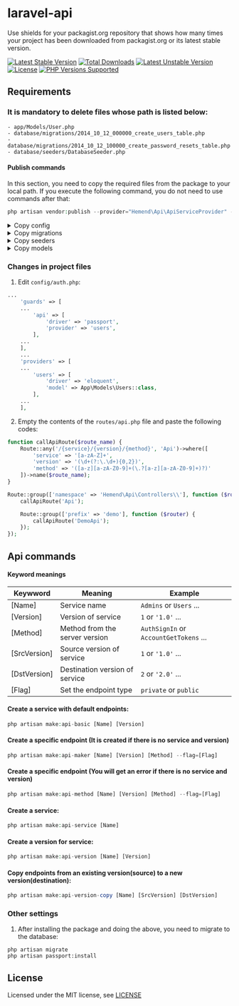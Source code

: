 # laravel-api
Use shields for your packagist.org repository that shows how many times your project has been downloaded from packagist.org or its latest stable version.

[![Latest Stable Version](http://poser.pugx.org/hemend/laravel-api/v)](https://packagist.org/packages/hemend/laravel-api)
[![Total Downloads](http://poser.pugx.org/hemend/laravel-api/downloads)](https://packagist.org/packages/hemend/laravel-api)
[![Latest Unstable Version](http://poser.pugx.org/hemend/laravel-api/v/unstable)](https://packagist.org/packages/hemend/laravel-api)
[![License](http://poser.pugx.org/hemend/laravel-api/license)](https://packagist.org/packages/hemend/laravel-api)
<a href="#tada-php-support" title="PHP Versions Supported"><img alt="PHP Versions Supported" src="https://img.shields.io/badge/php->=7.4-777bb3.svg?logoColor=white&labelColor=555555"></a>
<!-- [![PHP Version Require](http://poser.pugx.org/hemend/laravel-api/require/php)](https://packagist.org/packages/hemend/laravel-api) -->

## Requirements
### It is mandatory to delete files whose path is listed below:
```
- app/Models/User.php
- database/migrations/2014_10_12_000000_create_users_table.php
- database/migrations/2014_10_12_100000_create_password_resets_table.php
- database/seeders/DatabaseSeeder.php
```

#### Publish commands
In this section, you need to copy the required files from the package to your local path.
If you execute the following command, you do not need to use commands after that:
```php
php artisan vendor:publish --provider="Hemend\Api\ApiServiceProvider" --tag=api
```
<details><summary>Copy config</summary>

> php artisan vendor:publish --provider="Hemend\Api\ApiServiceProvider" --tag=config
</details>

<details><summary>Copy migrations</summary>

> php artisan vendor:publish --provider="Hemend\Api\ApiServiceProvider" --tag=migrations
</details>

<details><summary>Copy seeders</summary>

> php artisan vendor:publish --provider="Hemend\Api\ApiServiceProvider" --tag=seeders
</details>

<details><summary>Copy models</summary>

> php artisan vendor:publish --provider="Hemend\Api\ApiServiceProvider" --tag=models
</details>

### Changes in project files
1. Edit `config/auth.php`:
```php
...
    'guards' => [
    ...
        'api' => [
            'driver' => 'passport',
            'provider' => 'users',
        ],
    ...
    ],
    ...
    'providers' => [
    ...
        'users' => [
            'driver' => 'eloquent',
            'model' => App\Models\Users::class,
        ],
    ...
    ],
```

2. Empty the contents of the `routes/api.php` file and paste the following codes:
```php
function callApiRoute($route_name) {
    Route::any('/{service}/{version}/{method}', 'Api')->where([
        'service' => '[a-zA-Z]+',
        'version' => '(\d+(?:\.\d+){0,2})',
        'method' => '([a-z][a-zA-Z0-9]+(\.?[a-z][a-zA-Z0-9]+)?)'
    ])->name($route_name);
}

Route::group(['namespace' => 'Hemend\Api\Controllers\\'], function ($router) {
    callApiRoute('Api');

    Route::group(['prefix' => 'demo'], function ($router) {
        callApiRoute('DemoApi');
    });
});
```

## Api commands
#### Keyword meanings
|Keywword        |Meaning                        |Example                                            |
|----------------|-------------------------------|---------------------------------------------------|
|[Name]          |Service name                   |`Admins` or `Users` ...                            |
|[Version]       |Version of service             |`1` or `'1.0'` ...                                 |
|[Method]        |Method from the server version |`AuthSignIn` or `AccountGetTokens` ...             |
|[SrcVersion]    |Source version of service      |`1` or `'1.0'` ...                                 |
|[DstVersion]    |Destination version of service |`2` or `'2.0'` ...                                 |
|[Flag]          |Set the endpoint type          |`private` or `public`                              |

#### Create a service with default endpoints:
```php
php artisan make:api-basic [Name] [Version]
```

#### Create a specific endpoint (It is created if there is no service and version)
```php
php artisan make:api-maker [Name] [Version] [Method] --flag=[Flag]
```

#### Create a specific endpoint (You will get an error if there is no service and version)
```php
php artisan make:api-method [Name] [Version] [Method] --flag=[Flag]
```

#### Create a service:
```php
php artisan make:api-service [Name]
```

#### Create a version for service:
```php
php artisan make:api-version [Name] [Version]
```

#### Copy endpoints from an existing version(source) to a new version(destination):
```php
php artisan make:api-version-copy [Name] [SrcVersion] [DstVersion]
```

### Other settings

1. After installing the package and doing the above, you need to migrate to the database:
```shell
php artisan migrate
php artisan passport:install
```

## License
Licensed under the MIT license, see [LICENSE](LICENSE)